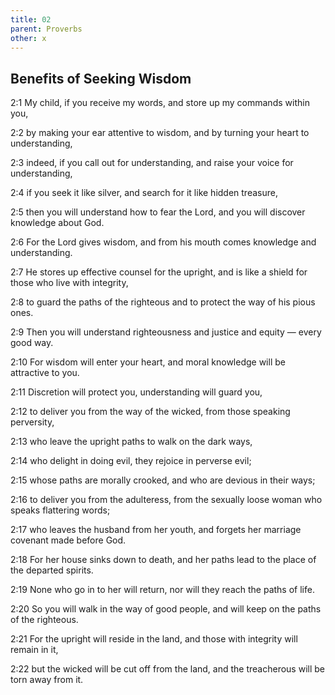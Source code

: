 ```yaml
---
title: 02
parent: Proverbs
other: x
---
```


## Benefits of Seeking Wisdom


<a name="2:1">2:1</a> My child, if you receive my words, and store up my commands within you,

<a name="2:2">2:2</a> by making your ear attentive to wisdom, and by turning your heart to understanding,

<a name="2:3">2:3</a> indeed, if you call out for understanding, and raise your voice for understanding,

<a name="2:4">2:4</a> if you seek it like silver, and search for it like hidden treasure,

<a name="2:5">2:5</a> then you will understand how to fear the Lord, and you will discover knowledge about God.

<a name="2:6">2:6</a> For the Lord gives wisdom, and from his mouth comes knowledge and understanding.

<a name="2:7">2:7</a> He stores up effective counsel for the upright, and is like a shield for those who live with integrity,

<a name="2:8">2:8</a> to guard the paths of the righteous and to protect the way of his pious ones.

<a name="2:9">2:9</a> Then you will understand righteousness and justice and equity — every good way.

<a name="2:10">2:10</a> For wisdom will enter your heart, and moral knowledge will be attractive to you.

<a name="2:11">2:11</a> Discretion will protect you, understanding will guard you,

<a name="2:12">2:12</a> to deliver you from the way of the wicked, from those speaking perversity,

<a name="2:13">2:13</a> who leave the upright paths to walk on the dark ways,

<a name="2:14">2:14</a> who delight in doing evil, they rejoice in perverse evil;

<a name="2:15">2:15</a> whose paths are morally crooked, and who are devious in their ways;

<a name="2:16">2:16</a> to deliver you from the adulteress, from the sexually loose woman who speaks flattering words;

<a name="2:17">2:17</a> who leaves the husband from her youth, and forgets her marriage covenant made before God.

<a name="2:18">2:18</a> For her house sinks down to death, and her paths lead to the place of the departed spirits.

<a name="2:19">2:19</a> None who go in to her will return, nor will they reach the paths of life.

<a name="2:20">2:20</a> So you will walk in the way of good people, and will keep on the paths of the righteous.

<a name="2:21">2:21</a> For the upright will reside in the land, and those with integrity will remain in it,

<a name="2:22">2:22</a> but the wicked will be cut off from the land, and the treacherous will be torn away from it.
